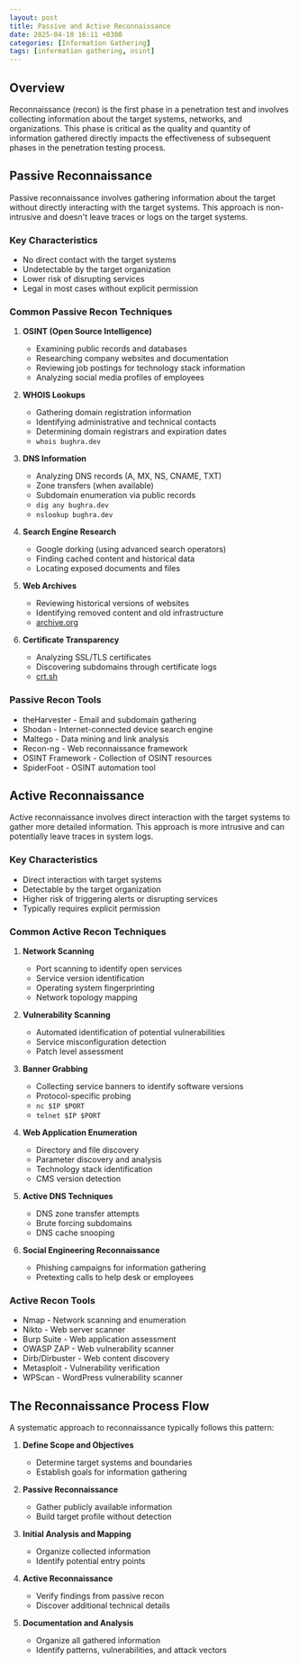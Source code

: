 ```yaml
---
layout: post
title: Passive and Active Reconnaissance
date: 2025-04-10 16:11 +0300
categories: [Information Gathering]
tags: [information gathering, osint]
---
```


## Overview

Reconnaissance (recon) is the first phase in a penetration test and involves collecting information about the target systems, networks, and organizations. This phase is critical as the quality and quantity of information gathered directly impacts the effectiveness of subsequent phases in the penetration testing process.

## Passive Reconnaissance

Passive reconnaissance involves gathering information about the target without directly interacting with the target systems. This approach is non-intrusive and doesn't leave traces or logs on the target systems.

### Key Characteristics

- No direct contact with the target systems
- Undetectable by the target organization
- Lower risk of disrupting services
- Legal in most cases without explicit permission

### Common Passive Recon Techniques

1. **OSINT (Open Source Intelligence)**
   - Examining public records and databases
   - Researching company websites and documentation
   - Reviewing job postings for technology stack information
   - Analyzing social media profiles of employees

2. **WHOIS Lookups**
   - Gathering domain registration information
   - Identifying administrative and technical contacts
   - Determining domain registrars and expiration dates
   - `whois bughra.dev`

3. **DNS Information**
   - Analyzing DNS records (A, MX, NS, CNAME, TXT)
   - Zone transfers (when available)
   - Subdomain enumeration via public records
   - `dig any bughra.dev`
   - `nslookup bughra.dev`

4. **Search Engine Research**
   - Google dorking (using advanced search operators)
   - Finding cached content and historical data
   - Locating exposed documents and files

5. **Web Archives**
   - Reviewing historical versions of websites
   - Identifying removed content and old infrastructure
   - [archive.org](https://archive.org)

6. **Certificate Transparency**
   - Analyzing SSL/TLS certificates
   - Discovering subdomains through certificate logs
   - [crt.sh](https://crt.sh)

### Passive Recon Tools

- theHarvester - Email and subdomain gathering
- Shodan - Internet-connected device search engine
- Maltego - Data mining and link analysis
- Recon-ng - Web reconnaissance framework
- OSINT Framework - Collection of OSINT resources
- SpiderFoot - OSINT automation tool

## Active Reconnaissance

Active reconnaissance involves direct interaction with the target systems to gather more detailed information. This approach is more intrusive and can potentially leave traces in system logs.

### Key Characteristics

- Direct interaction with target systems
- Detectable by the target organization
- Higher risk of triggering alerts or disrupting services
- Typically requires explicit permission

### Common Active Recon Techniques

1. **Network Scanning**
   - Port scanning to identify open services
   - Service version identification
   - Operating system fingerprinting
   - Network topology mapping

2. **Vulnerability Scanning**
   - Automated identification of potential vulnerabilities
   - Service misconfiguration detection
   - Patch level assessment

3. **Banner Grabbing**
   - Collecting service banners to identify software versions
   - Protocol-specific probing
   - `nc $IP $PORT`
   - `telnet $IP $PORT`

4. **Web Application Enumeration**
   - Directory and file discovery
   - Parameter discovery and analysis
   - Technology stack identification
   - CMS version detection

5. **Active DNS Techniques**
   - DNS zone transfer attempts
   - Brute forcing subdomains
   - DNS cache snooping

6. **Social Engineering Reconnaissance**
   - Phishing campaigns for information gathering
   - Pretexting calls to help desk or employees

### Active Recon Tools

- Nmap - Network scanning and enumeration
- Nikto - Web server scanner
- Burp Suite - Web application assessment
- OWASP ZAP - Web vulnerability scanner
- Dirb/Dirbuster - Web content discovery
- Metasploit - Vulnerability verification
- WPScan - WordPress vulnerability scanner

## The Reconnaissance Process Flow

A systematic approach to reconnaissance typically follows this pattern:

1. **Define Scope and Objectives**
   - Determine target systems and boundaries
   - Establish goals for information gathering

2. **Passive Reconnaissance**
   - Gather publicly available information
   - Build target profile without detection

3. **Initial Analysis and Mapping**
   - Organize collected information
   - Identify potential entry points

4. **Active Reconnaissance**
   - Verify findings from passive recon
   - Discover additional technical details

5. **Documentation and Analysis**
   - Organize all gathered information
   - Identify patterns, vulnerabilities, and attack vectors
